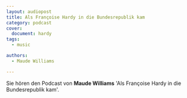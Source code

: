 ```yaml
---
layout: audiopost
title: Als Françoise Hardy in die Bundesrepublik kam
category: podcast
cover:
  document: hardy
tags:
  - music

authors:
  - Maude Williams

---
```


Sie hören den Podcast von **Maude Williams** 'Als Françoise Hardy in die Bundesrepublik kam'.

<!-- more -->
